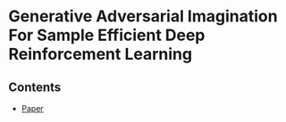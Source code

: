 # Generative Adversarial Imagination For Sample Efficient Deep Reinforcement Learning

## Contents

* [Paper](Paper.pdf)
